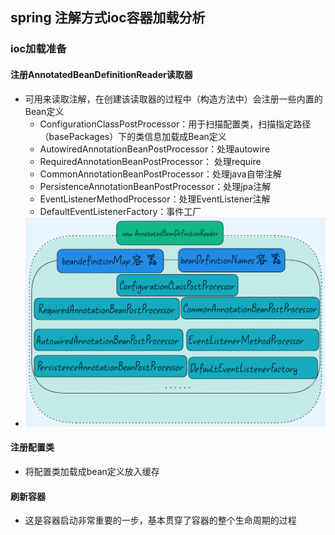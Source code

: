 ## spring 注解方式ioc容器加载分析

### ioc加载准备  
#### 注册AnnotatedBeanDefinitionReader读取器  
- 可用来读取注解，在创建该读取器的过程中（构造方法中）会注册一些内置的Bean定义
  - ConfigurationClassPostProcessor：用于扫描配置类，扫描指定路径（basePackages）下的类信息加载成Bean定义
  - AutowiredAnnotationBeanPostProcessor：处理autowire
  - RequiredAnnotationBeanPostProcessor： 处理require
  - CommonAnnotationBeanPostProcessor：处理java自带注解
  - PersistenceAnnotationBeanPostProcessor：处理jpa注解
  - EventListenerMethodProcessor：处理EventListener注解
  - DefaultEventListenerFactory：事件工厂
- **![](/topic/spring/pic/reader-2022-09-08-1437.png)**  

#### 注册配置类 
- 将配置类加载成bean定义放入缓存
#### 刷新容器 
- 这是容器启动非常重要的一步，基本贯穿了容器的整个生命周期的过程


